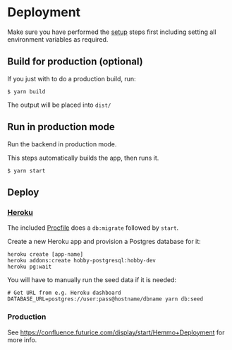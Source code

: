 # Deployment

Make sure you have performed the [setup](/docs/SETUP.md) steps first including setting all
environment variables as required.

## Build for production (optional)

If you just with to do a production build, run:
```
$ yarn build
```

The output will be placed into `dist/`

## Run in production mode

Run the backend in production mode.

This steps automatically builds the app, then runs it.
```
$ yarn start
```

## Deploy

### [Heroku](https://www.heroku.com)

The included [Procfile](/Procfile) does a `db:migrate` followed by `start`.

Create a new Heroku app and provision a Postgres database for it:
```
heroku create [app-name]
heroku addons:create hobby-postgresql:hobby-dev
heroku pg:wait
```

You will have to manually run the seed data if it is needed:
```
# Get URL from e.g. Heroku dashboard
DATABASE_URL=postgres://user:pass@hostname/dbname yarn db:seed
```

### Production

See https://confluence.futurice.com/display/start/Hemmo+Deployment for more info.
